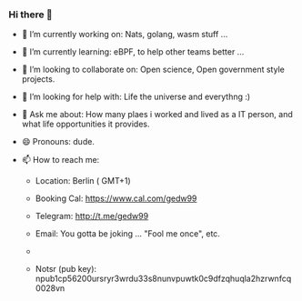 ### Hi there 👋


- 🔭 I’m currently working on: Nats, golang, wasm stuff ...
- 🌱 I’m currently learning: eBPF, to help other teams better ...
- 👯 I’m looking to collaborate on: Open science, Open government style projects.
- 🤔 I’m looking for help with: Life the universe and everythng :)
- 💬 Ask me about: How many plaes i worked and lived as a IT person, and what life opportunities it provides.
- 😄 Pronouns: dude.


- 📫 How to reach me: 

  - Location:               Berlin ( GMT+1)

  - Booking Cal:            https://www.cal.com/gedw99

  - Telegram:               http://t.me/gedw99

  - Email:                  You gotta be joking ... "Fool me once", etc.
  - 
  - Notsr (pub key):        npub1cp56200ursryr3wrdu33s8nunvpuwtk0c9dfzqhuqla2hzrwnfcq0028vn



